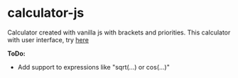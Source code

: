 # calculator-js
Calculator created with vanilla js with brackets and priorities.
This calculator with user interface, try [here](https://rostyslavn.github.io/calculator-js/)

**ToDo:**
- Add support to expressions like "sqrt(...) or cos(...)"
